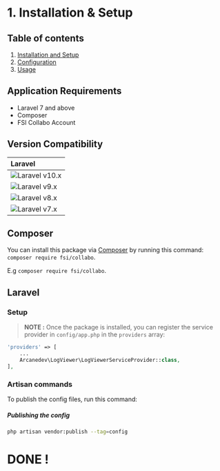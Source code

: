 # 1. Installation & Setup

## Table of contents

  1. [Installation and Setup](1.Installation-and-Setup.md)
  2. [Configuration](2.Configuration.md)
  3. [Usage](3.Usage.md)

## Application Requirements

- Laravel 7 and above
- Composer
- FSI Collabo Account

 
## Version Compatibility

| Laravel                      |
|:-----------------------------|
| ![Laravel v10.x][laravel_10_x] |
| ![Laravel v9.x][laravel_9_x] |
| ![Laravel v8.x][laravel_8_x] |
| ![Laravel v7.x][laravel_7_x] |


[laravel_10_x]:  https://img.shields.io/badge/version-10.x-blue.svg?style=flat-square "Laravel v10.x"
[laravel_9_x]:  https://img.shields.io/badge/version-9.x-blue.svg?style=flat-square "Laravel v9.x"
[laravel_8_x]:  https://img.shields.io/badge/version-8.x-blue.svg?style=flat-square "Laravel v8.x"
[laravel_7_x]:  https://img.shields.io/badge/version-7.x-blue.svg?style=flat-square "Laravel v7.x"



## Composer

You can install this package via [Composer](http://getcomposer.org/) by running this command: `composer require fsi/collabo`. 

E.g `composer require fsi/collabo`.

## Laravel

### Setup

> **NOTE :** Once the package is installed, you can register the service provider in `config/app.php` in the `providers` array:

```php
'providers' => [
    ...
    Arcanedev\LogViewer\LogViewerServiceProvider::class,
],
```

### Artisan commands

To publish the config files, run this command:

##### Publishing the config

```bash
php artisan vendor:publish --tag=config
```

# DONE !
